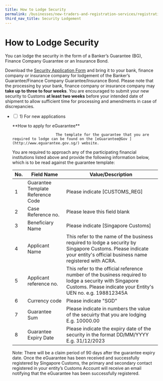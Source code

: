 ```yaml
---
title: How to Lodge Security
permalink: /businesses/new-traders-and-registration-services/registration-services/security-lodgement/how-to-lodge-security/
third_nav_title: Security Lodgement
---
```

# How to Lodge Security 

You can lodge the security in the form of a Banker’s Guarantee (BG), Finance Company Guarantee or an Insurance Bond.

Download the [Security Application Form](/eservices/customs-forms-and-service-links) and bring it to your bank, finance company or insurance company for lodgement of the Banker’s Guarantee/Finance Company Guarantee/Insurance Bond. Please note that the processing by your bank, finance company or insurance company may **take up to three to four weeks**. You are encouraged to submit your new security to Customs **at least two weeks** before your intended date of shipment to allow sufficient time for processing and amendments in case of discrepancies.

<ul class="jekyllcodex_accordion">
	<li>                                                                 
			<input id="accordion9" type="checkbox">
			<label for="accordion9">1) For new applications</label>
			<div>
					<p>
						**How to apply for eGuarantee**
					
						The template for the guarantee that you are required to lodge can be found on the [eGuarantee@Gov ](http://www.eguarantee.gov.sg/) website.

You are required to approach any of the participating financial institutions listed above and provide the following information below, which is to be read against the guarantee template:

| No.  | Field Name | Value/Description |
| -- | -- | -- |
| 1 | Guarantee Template Reference Code | Please indicate [CUSTOMS_REG] |
| 2 | Case Reference no. | Please leave this field blank |
| 3 | Beneficiary Name | Please indicate [Singapore Customs] |
| 4 | Applicant Name | This refer to the name of the business required to lodge a security by Singapore Customs. Please indicate your entity's official business name registered with ACRA. |
| 5 | Applicant reference no. | This refer to the official reference number of the business required to lodge a security with Singapore Customs. Please indicate your Entity's UEN no. e.g. 198812345A |
| 6 | Currency code | Please indicate "SGD" |
| 7 | Guarantee Sum | Please indicate in numbers the value of the secuirty that you are lodging E.g. 10000.00 |
| 8 | Guarantee Expiry Date | Please indicate the expiry date of the security in the format DD/MM/YYYY E.g. 31/12/2023 |

Note: There will be a claim period of 90 days after the guarantee expiry date. 
Once the eGuarantee has been received and successfully registered by Singapore Customs, the primary and secondary contact registered in your entity’s Customs Account will receive an email notifying that the eGuarantee has been successfully registered.
</p>
				</div>
				</li>